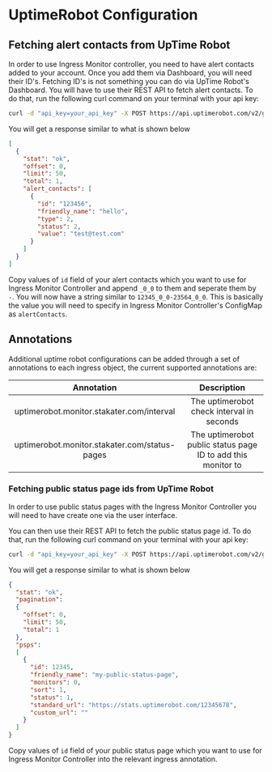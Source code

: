 # UptimeRobot Configuration
## Fetching alert contacts from UpTime Robot

In order to use Ingress Monitor controller, you need to have alert contacts added to your account. Once you add them via Dashboard, you will need their ID's. Fetching ID's is not something you can do via UpTime Robot's Dashboard. You will have to use their REST API to fetch alert contacts. To do that, run the following curl command on your terminal with your api key:

```bash
curl -d "api_key=your_api_key" -X POST https://api.uptimerobot.com/v2/getAlertContacts
```

You will get a response similar to what is shown below

```json
[
  {
    "stat": "ok",
    "offset": 0,
    "limit": 50,
    "total": 1,
    "alert_contacts": [
      {
        "id": "123456",
        "friendly_name": "hello",
        "type": 2,
        "status": 2,
        "value": "test@test.com"
      }
    ]
  }
]
```

Copy values of `id` field of your alert contacts which you want to use for Ingress Monitor Controller and append `_0_0` to them and seperate them by `-`. You will now have a string similar to `12345_0_0-23564_0_0`. This is basically the value you will need to specify in Ingress Monitor Controller's ConfigMap as `alertContacts`.

## Annotations

Additional uptime robot configurations can be added through a set of annotations to each ingress object, the current supported annotations are:

|                        Annotation             |                    Description                               |
|:---------------------------------------------:|:------------------------------------------------------------:|
| uptimerobot.monitor.stakater.com/interval     | The uptimerobot check interval in seconds                    |
| uptimerobot.monitor.stakater.com/status-pages | The uptimerobot public status page ID to add this monitor to |

### Fetching public status page ids from UpTime Robot

In order to use public status pages with the Ingress Monitor Controller you will need to have create one via the user interface.

You can then use their REST API to fetch the public status page id. To do that, run the following curl command on your terminal with your api key:

```bash
curl -d "api_key=your_api_key" -X POST https://api.uptimerobot.com/v2/getPsps
```

You will get a response similar to what is shown below

```json
{
  "stat": "ok",
  "pagination":
  {
    "offset": 0,
    "limit": 50,
    "total": 1
  },
  "psps":
  [
    {
      "id": 12345,
      "friendly_name": "my-public-status-page",
      "monitors": 0,
      "sort": 1,
      "status": 1,
      "standard_url": "https://stats.uptimerobot.com/12345678",
      "custom_url": ""
    }
  ]
}
```

Copy values of `id` field of your public status page which you want to use for Ingress Monitor Controller into the relevant ingress annotation.
